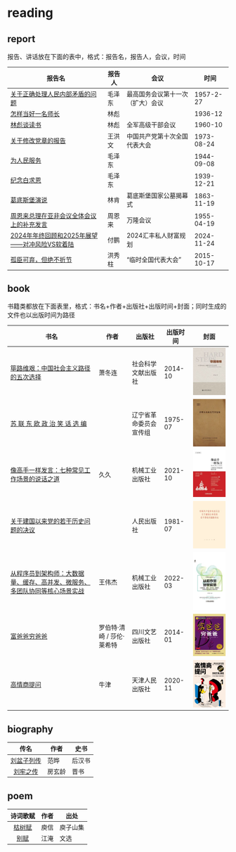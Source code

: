 # reading

## report

报告、讲话放在下面的表中，格式：报告名，报告人，会议，时间

| 报告名 | 报告人 | 会议 | 时间 |
|---|---|---|---|
| [关于正确处理人民内部矛盾的问题](report/1957/02/570227-mzd/README.md) | 毛泽东 | 最高国务会议第十一次（扩大）会议 | 1957-2-27 |
| [怎样当好一名师长](report/1936/12/3612-lb/README.md) | 林彪 |  | 1936-12 |
| [林彪谈读书](report/1960/10/6010-lb/README.md) | 林彪 | 全军高级干部会议 | 1960-10 |
| [关于修改党章的报告](report/1973/08/3001-1379/README.md) | 王洪文 | 中国共产党第十次全国代表大会 | 1973-08-24 |
| [为人民服务](report/1944/09/440908-mzd/README.md) | 毛泽东 | | 1944-09-08 |
| [纪念白求恩](report/1939/12/391221-mzd/README.md) | 毛泽东 | | 1939-12-21 |
| [葛底斯堡演说](report/1863/11/631119-lincoln/README.md) | 林肯 | 葛底斯堡国家公墓揭幕式 | 1863-11-19 |
| [周恩来总理在亚非会议全体会议上的补充发言](report/1955/04/550419-zel/README.md) | 周恩来 | 万隆会议 | 1955-04-19 |
| [2024年年终回顾和2025年展望——对冲风险VS软着陆](report/2024/11/241124-fp/README.md) | 付鹏 | 2024汇丰私人财富规划 | 2024-11-24 |
| [孤臣可弃，但绝不折节](report/2015/10/151017-hxj/README.md) | 洪秀柱 | “临时全国代表大会” | 2015-10-17 |

## book

书籍类都放在下面表里，格式：书名+作者+出版社+出版时间+封面；同时生成的文件也以出版时间为路径

| 书名 | 作者 | 出版社 | 出版时间 | 封面 |
|---|---|---|---|---|
| [筚路维艰：中国社会主义路径的五次选择](book/2014/10/978-7-5097-6324-7/README.md) | 萧冬连 | 社会科学文献出版社 | 2014-10 | ![](book/2014/10/978-7-5097-6324-7/image/978-7-5097-6324-7.thumb.jpg) |
| [苏 联 东 欧 政 治 笑 话 选 编](book/1975/07/sldozzxhxb/README.md) |  | 辽宁省革命委员会宣传组 | 1975-07 | ![](book/1975/07/sldozzxhxb/image/sldozzxhxb.thumb.jpg) |
| [像高手一样发言：七种常见工作场景的说话之道](book/2021/10/978-7-111-66385-0/README.md) | 久久 | 机械工业出版社 | 2021-10 | ![](book/2021/10/978-7-111-66385-0/image/978-7-111-66385-0.thumb.jpg) |
| [关于建国以来党的若干历史问题的决议](book/1981/07/3001-1794/README.md) |  | 人民出版社 | 1981-07 | ![](book/1981/07/3001-1794/image/3001-1794.thumb.jpg) |
| [从程序员到架构师：大数据量、缓存、高并发、微服务、多团队协同等核心场景实战](book/2022/03/978-7-111-69984-2/README.md) | 王伟杰 | 机械工业出版社 | 2022-03 | ![](book/2022/03/978-7-111-69984-2/image/978-7-111-69984-2.thumb.jpg) |
| [富爸爸穷爸爸](book/2014/01/978-7-5411-3812-6/README.md) | 罗伯特·清崎 / 莎伦·莱希特 | 四川文艺出版社 | 2014-01 | ![](book/2014/01/978-7-5411-3812-6/image/978-7-5411-3812-6.thumb.jpg) |
| [高情商提问](book/2020/11/978-7-201-16555-4/README.md) | 牛津 | 天津人民出版社 | 2020-11 | ![](book/2020/11/978-7-201-16555-4//image/cover.thumb.jpg) |

## biography

| 传名 | 作者 | 史书 |
|:---:|---|---|
| [刘盆子列传](biography/houhanshu/liupenzizhuan/README.md) | 范晔 | 后汉书 |
| [刘牢之传](biography/jinshu/liulaozhi/README.md) | 房玄龄 | 晋书 |

## poem

| 诗词歌赋 | 作者 | 出处 |
|:---:|---|---|
| [枯树赋](poem/yuxin/kushufu/README.md) | 庾信 | 庾子山集 |
| [别赋](poem/jiangyan/biefu/README.md) | 江淹 | 文选 |
